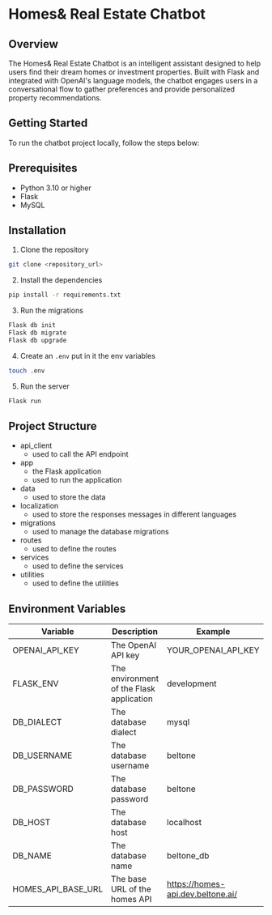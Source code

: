 # Homes& Real Estate Chatbot

## Overview

The Homes& Real Estate Chatbot is an intelligent assistant designed to help users find their dream homes or investment properties. Built with Flask and integrated with OpenAI's language models, the chatbot engages users in a conversational flow to gather preferences and provide personalized property recommendations.

## Getting Started

To run the chatbot project locally, follow the steps below:

## Prerequisites

- Python 3.10 or higher
- Flask
- MySQL

## Installation

1. Clone the repository

```bash
git clone <repository_url>
```

2. Install the dependencies

```bash
pip install -r requirements.txt
```

3. Run the migrations

```bash
Flask db init
Flask db migrate
Flask db upgrade
```

4. Create an `.env` put in it the env variables

```bash
touch .env
```

5. Run the server

```bash
Flask run
```

## Project Structure

- api_client
  - used to call the API endpoint
- app
  - the Flask application
  - used to run the application
- data
  - used to store the data
- localization
  - used to store the responses messages in different languages
- migrations
  - used to manage the database migrations
- routes
  - used to define the routes
- services
  - used to define the services
- utilities
  - used to define the utilities

## Environment Variables

| Variable           | Description                              | Example                           |
| ------------------ | ---------------------------------------- | --------------------------------- |
| OPENAI_API_KEY     | The OpenAI API key                       | YOUR_OPENAI_API_KEY               |
| FLASK_ENV          | The environment of the Flask application | development                       |
| DB_DIALECT         | The database dialect                     | mysql                             |
| DB_USERNAME        | The database username                    | beltone                           |
| DB_PASSWORD        | The database password                    | beltone                           |
| DB_HOST            | The database host                        | localhost                         |
| DB_NAME            | The database name                        | beltone_db                        |
| HOMES_API_BASE_URL | The base URL of the homes API            | https://homes-api.dev.beltone.ai/ |
